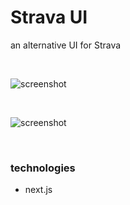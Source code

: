 # Strava UI

an alternative UI for Strava

<br>

![screenshot](/Users/kai/screenshots/activities.png)

<br>

![screenshot](/Users/kai/screenshots/activity.png)

<br>

### technologies
- next.js
